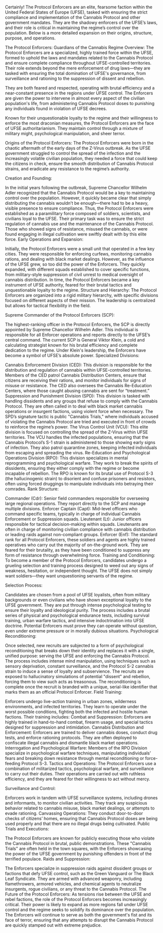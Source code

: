 

Certainly! The Protocol Enforcers are an elite, fearsome faction within the United Federal States of Europe (UFSE), tasked with ensuring the strict compliance and implementation of the Cannabis Protocol and other government mandates. They are the shadowy enforcers of the UFSE’s laws, and their role is critical in maintaining the regime’s control over the population. Below is a more detailed expansion on their origins, structure, purpose, and operations.

The Protocol Enforcers: Guardians of the Cannabis Regime
Overview:
The Protocol Enforcers are a specialized, highly trained force within the UFSE, formed to uphold the laws and mandates related to the Cannabis Protocol and ensure complete compliance throughout UFSE-controlled territories. Their role extends beyond the mere enforcement of drug laws—they are tasked with ensuring the total domination of UFSE's governance, from surveillance and rationing to the suppression of dissent and rebellion.

They are both feared and respected, operating with brutal efficiency and a near-constant presence in the regions under UFSE control. The Enforcers are given the power to intervene in almost every aspect of the civilian population's life, from administering Cannabis Protocol doses to punishing any individuals found in violation of UFSE decrees.

Known for their unquestionable loyalty to the regime and their willingness to enforce the most draconian measures, the Protocol Enforcers are the face of UFSE authoritarianism. They maintain control through a mixture of military might, psychological manipulation, and sheer terror.

Origins of the Protocol Enforcers:
The Protocol Enforcers were born in the chaotic aftermath of the early days of the Z-Virus outbreak. As the UFSE government struggled to control the spread of the infection and the increasingly volatile civilian population, they needed a force that could keep the citizens in check, ensure the smooth distribution of Cannabis Protocol strains, and eradicate any resistance to the regime’s authority.

Creation and Founding:

In the initial years following the outbreak, Supreme Chancellor Wilhelm Adler recognized that the Cannabis Protocol would be a key to maintaining control over the population. However, it quickly became clear that simply distributing the cannabis wouldn’t be enough—there had to be a heavy, visible presence to ensure compliance.
Thus, the Protocol Enforcers were established as a paramilitary force composed of soldiers, scientists, and civilians loyal to the UFSE. Their primary task was to ensure the strict regulation of cannabis use and the maintenance of the Cannabis Protocol. Those who showed signs of resistance, misused the cannabis, or were found engaging in illegal cultivation were swiftly dealt with by this elite force.
Early Operations and Expansion:

Initially, the Protocol Enforcers were a small unit that operated in a few key cities. They were responsible for enforcing curfews, monitoring cannabis rations, and dealing with black market dealings. However, as the influence of the UFSE grew, so too did the power of the Enforcers.
They quickly expanded, with different squads established to cover specific functions, from military-style suppression of civil unrest to medical oversight of cannabis distribution. In time, the Protocol Enforcers became a key instrument of UFSE authority, feared for their brutal tactics and unquestionable loyalty to the regime.
Structure and Hierarchy:
The Protocol Enforcers are organized into a rigid military hierarchy, with specific divisions focused on different aspects of their mission. The leadership is centralized but allows for tactical flexibility in the field.

Supreme Commander of the Protocol Enforcers (SCP):

The highest-ranking officer in the Protocol Enforcers, the SCP is directly appointed by Supreme Chancellor Wilhelm Adler. This individual is responsible for all Enforcer operations and reports directly to the UFSE’s central command.
The current SCP is General Viktor Klein, a cold and calculating strategist known for his brutal efficiency and complete dedication to the regime. Under Klein's leadership, the Enforcers have become a symbol of UFSE’s absolute power.
Specialized Divisions:

Cannabis Enforcement Division (CED): This division is responsible for the distribution and regulation of cannabis within UFSE-controlled territories. Members of the CED patrol Cannabis Distribution Centers, ensure that citizens are receiving their rations, and monitor individuals for signs of misuse or resistance. The CED also oversees the Cannabis Re-Education Centers, where those caught abusing cannabis are sent for “treatment.”
Suppression and Punishment Division (SPD): This division is tasked with handling dissidents and any groups that refuse to comply with the Cannabis Protocol. They are often called in to deal with black market cannabis operations or insurgent factions, using violent force when necessary. The SPD’s signature tactic is public "Cannabis Trials," where individuals accused of violating the Cannabis Protocol are tried and executed in front of crowds to reinforce the regime’s power.
The Virus Control Unit (VCU): This elite division is focused on controlling the spread of the Z-Virus within UFSE territories. The VCU handles the infected populations, ensuring that the Cannabis Protocol’s S-1 strain is administered to those showing early signs of infection. They also patrol quarantine zones, keeping infected individuals from escaping and spreading the virus.
Re-Education and Psychological Operations Division (RPO): This division specializes in mental reprogramming and psychological warfare. They work to break the spirits of dissidents, ensuring they either comply with the regime or become incapable of rebellion. The RPO is known for its brutal use of Protocol S-3 (the hallucinogenic strain) to disorient and confuse prisoners and resistors, often using forced druggings to manipulate individuals into betraying their comrades.
Rank Structure:

Commander (Cdr): Senior field commanders responsible for overseeing large regional operations. They report directly to the SCP and manage multiple divisions.
Enforcer Captain (Capt): Mid-level officers who command specific teams, typically in charge of individual Cannabis Enforcement or Suppression squads.
Lieutenant (Lt): Junior officers responsible for tactical decision-making within squads. Lieutenants are often in charge of monitoring civilian compliance with cannabis distribution or leading raids against non-compliant groups.
Enforcer (Enf): The standard rank for all Protocol Enforcers, these soldiers and agents are highly trained operatives who carry out the majority of on-the-ground work. They are feared for their brutality, as they have been conditioned to suppress any form of resistance through overwhelming force.
Training and Conditioning:
To become a member of the Protocol Enforcers, candidates undergo a grueling selection and training process designed to weed out any signs of weakness, hesitation, or independent thought. The UFSE does not simply want soldiers—they want unquestioning servants of the regime.

Selection Process:

Candidates are chosen from a pool of UFSE loyalists, often from military backgrounds or even civilians who have shown exceptional loyalty to the UFSE government. They are put through intense psychological testing to ensure their loyalty and ideological purity.
The process includes a brutal series of physical and psychological endurance tests, including survival training, urban warfare tactics, and intensive indoctrination into UFSE doctrine. Potential Enforcers must prove they can operate without question, even under extreme pressure or in morally dubious situations.
Psychological Reconditioning:

Once selected, new recruits are subjected to a form of psychological reconditioning that breaks down their identity and replaces it with a single, unified purpose: serving the UFSE and enforcing the Cannabis Protocol.
The process includes intense mind manipulation, using techniques such as sensory deprivation, constant surveillance, and the Protocol S-2 cannabis strain to induce a sense of loyalty and subservience. The recruits are exposed to hallucinatory simulations of potential "dissent" and rebellion, forcing them to view such acts as treasonous.
The reconditioning is complete once the recruit is branded with a unique, serial-like identifier that marks them as an official Protocol Enforcer.
Field Training:

Enforcers undergo live-action training in urban zones, wilderness environments, and infected territories. They learn to operate under the worst possible conditions, fighting both the infected and hostile human factions. Their training includes:
Combat and Suppression: Enforcers are highly trained in hand-to-hand combat, firearm usage, and special tactics designed for suppression and intimidation.
Cannabis Distribution and Enforcement: Enforcers are trained to deliver cannabis doses, conduct drug tests, and enforce rationing protocols. They are often deployed to confiscate illegal cannabis and dismantle black market operations.
Interrogation and Psychological Warfare: Members of the RPO Division specialize in psychological warfare techniques, manipulating individuals’ fears and breaking down resistance through mental reconditioning or force-feeding Protocol S-3.
Tactics and Operations:
The Protocol Enforcers use a combination of militarized tactics, psychological warfare, and surveillance to carry out their duties. Their operations are carried out with ruthless efficiency, and they are feared for their willingness to act without mercy.

Surveillance and Control:

Enforcers work in tandem with UFSE surveillance systems, including drones and informants, to monitor civilian activities. They track any suspicious behavior related to cannabis misuse, black market dealings, or attempts to evade rationing.
Canvassing Operations: They conduct door-to-door checks of citizens’ homes, ensuring that Cannabis Protocol doses are being used properly and that there are no illegal drugs being cultivated.
Public Trials and Executions:

The Protocol Enforcers are known for publicly executing those who violate the Cannabis Protocol in brutal, public demonstrations. These "Cannabis Trials" are often held in the town squares, with the Enforcers showcasing the power of the UFSE government by punishing offenders in front of the terrified populace.
Raids and Suppression:

The Enforcers specialize in suppression raids against dissident groups or factions that defy UFSE control, such as the Green Vanguard or The Black Leaf Syndicate. They are armed with advanced weaponry, including flamethrowers, armored vehicles, and chemical agents to neutralize insurgents, rogue civilians, or any threat to the Cannabis Protocol.
The Future of the Protocol Enforcers:
As tensions rise between the UFSE and rebel factions, the role of the Protocol Enforcers becomes increasingly critical. Their power is likely to expand as more regions fall under UFSE control and the regime seeks to solidify its dominance over the population. The Enforcers will continue to serve as both the government's fist and its face of terror, ensuring that any attempts to disrupt the Cannabis Protocol are quickly stamped out with extreme prejudice.



